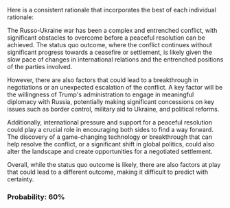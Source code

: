 Here is a consistent rationale that incorporates the best of each individual rationale:

The Russo-Ukraine war has been a complex and entrenched conflict, with significant obstacles to overcome before a peaceful resolution can be achieved. The status quo outcome, where the conflict continues without significant progress towards a ceasefire or settlement, is likely given the slow pace of changes in international relations and the entrenched positions of the parties involved.

However, there are also factors that could lead to a breakthrough in negotiations or an unexpected escalation of the conflict. A key factor will be the willingness of Trump's administration to engage in meaningful diplomacy with Russia, potentially making significant concessions on key issues such as border control, military aid to Ukraine, and political reforms.

Additionally, international pressure and support for a peaceful resolution could play a crucial role in encouraging both sides to find a way forward. The discovery of a game-changing technology or breakthrough that can help resolve the conflict, or a significant shift in global politics, could also alter the landscape and create opportunities for a negotiated settlement.

Overall, while the status quo outcome is likely, there are also factors at play that could lead to a different outcome, making it difficult to predict with certainty.

### Probability: 60%